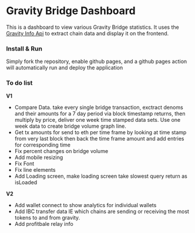 # Gravity Bridge Dashboard
This is a dashboard to view various Gravity Bridge statistics. It uses the [Gravity Info Api](https://github.com/Gravity-Bridge/gravity-info-api) to extract chain data and display it on the frontend.

### Install & Run
Simply fork the repository, enable github pages, and a github pages action will automatically run and deploy the application

### To do list
**V1**

* Compare Data. take every single bridge transaction, exctract denoms and their amounts for a 7 day period via block timestamp returns, then multiply by price, deliver one week time stamped data sets. Use one week data to create bridge volume graph line.
* Get tx amounts for send to eth per time frame by looking at time stamp from very last block then back the time frame amount and add entries for corresponding time
* Fix percent changes on bridge volume
* Add mobile resizing
* Fix Font
* Fix line elements
* Add Loading screen, make loading screen take slowest query return as isLoaded

**V2**
* Add wallet connect to show analytics for individual wallets
* Add IBC transfer data IE which chains are sending or receiving the most tokens to and from gravity.
* Add profitbale relay info
